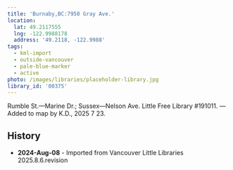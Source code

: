 ```yaml
---
title: 'Burnaby,BC:7950 Gray Ave.'
location:
  lat: 49.2117555
  lng: -122.9988178
  address: '49.2118, -122.9988'
tags:
  - kml-import
  - outside-vancouver
  - pale-blue-marker
  - active
photo: /images/libraries/placeholder-library.jpg
library_id: '00375'
---
```

Rumble St.—Marine Dr.; Sussex—Nelson Ave.
Little Free Library #191011.
—Added to map by K.D., 2025 7 23.

## History
- **2024-Aug-08** - Imported from Vancouver Little Libraries 2025.8.6.revision
